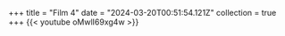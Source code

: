 +++
title = "Film 4"
date = "2024-03-20T00:51:54.121Z"
collection = true
+++
{{< youtube oMwlI69xg4w >}}
